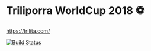 # Triliporra WorldCup 2018 ⚽ #
 
https://trilita.com/

[![Build Status](https://travis-ci.org/asierba/triliporra2018.svg?branch=master)](https://travis-ci.org/asierba/triliporra2018)
